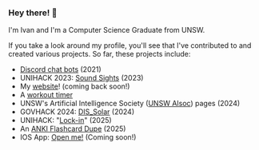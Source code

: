 ### Hey there! 👋

I'm Ivan and I'm a Computer Science Graduate from UNSW.

If you take a look around my profile, you'll see that I've contributed to and created various projects. So far, these projects include:
- [Discord chat bots](https://github.com/iFangg/discord_bot) (2021)
- UNIHACK 2023: [Sound Sights](https://github.com/dylanwz/SoundSights) (2023)
- My [website](http://ivan-fang.com)! (coming back soon!)
- A [workout timer](https://github.com/iFangg/W.timer)
- UNSW's Artificial Intelligence Society ([UNSW AIsoc](https://github.com/AISoc-UNSW)) pages (2024)
- GOVHACK 2024: [DIS_Solar](https://github.com/iFangg/govhack-2024) (2024)
- UNIHACK: "[Lock-in](https://devpost.com/software/lock-in-q1gm83)" (2025)
- An [ANKI Flashcard Dupe](https://github.com/iFangg/dylANKI) (2025)
- IOS App: [Open me!](#) (Coming soon!)

<!---
<p align="center">
  <a href="https://app.daily.dev/ifang">
    <img src="https://api.daily.dev/devcards/753b727bdde64b94977563c47bbb4073.png?r=gdm" width="400" alt="Ivan Fang's Dev Card"/>
  </a>
</p>
-->



<!--
**iFangg/iFangg** is a ✨ _special_ ✨ repository because its `README.md` (this file) appears on your GitHub profile.

Here are some ideas to get you started:

- 🔭 I’m currently working on ...
- 🌱 I’m currently learning ...
- 👯 I’m looking to collaborate on ...
- 🤔 I’m looking for help with ...
- 💬 Ask me about ...
- 📫 How to reach me: ...
- 😄 Pronouns: ...
- ⚡ Fun fact: ...
-->
